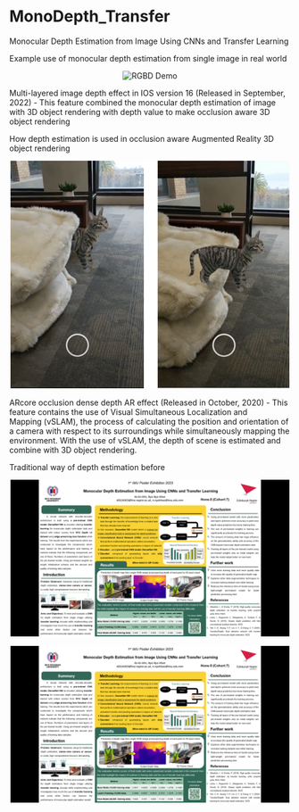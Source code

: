 # MonoDepth_Transfer
Monocular Depth Estimation from Image Using CNNs and Transfer Learning


</n>
</n></n></n></n></n>
Example use of monocular depth estimation from single image in real world
<p align="center">
  <img style="max-width:500px" src="https://github.com/kelvin-kkw/MonoDepth_Transfer/assets/105034699/2be71d1a-363e-4918-856e-e8b62d7b1e3a" width="" alt="RGBD Demo">
</p>
Multi-layered image depth effect in IOS version 16 (Released in September, 2022)
- This feature combined the monocular depth estimation of image with 3D object rendering with depth value to make occlusion aware 3D object rendering


How depth estimation is used in occlusion aware Augmented Reality 3D object rendering

<p align="center">
  <img style="max-width:500px" src="other_pictures/cat_occ.png" width="" alt="RGBD Demo">
</p>
ARcore occlusion dense depth AR effect (Released in October, 2020)
- This feature contains the use of Visual Simultaneous Localization and Mapping (vSLAM), the process of calculating the position and orientation of a camera with respect to its surroundings while simultaneously mapping the environment. With the use of vSLAM, the depth of scene is estimated and combine with 3D object rendering.





Traditional way of depth estimation before
<p align="center">
  <img style="max-width:500px" src="other_pictures/poster.png" width="" alt="RGBD Demo">
</p>


<p align="center">
  <img style="max-width:500px" src="other_pictures/poster.png" width="" alt="RGBD Demo">
</p>
